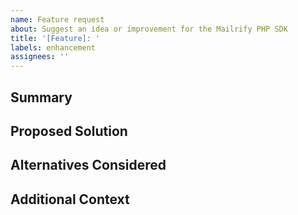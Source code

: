 ```yaml
---
name: Feature request
about: Suggest an idea or improvement for the Mailrify PHP SDK
title: '[Feature]: '
labels: enhancement
assignees: ''
---
```


## Summary

<!-- A clear and concise description of the problem you're facing or the feature you'd like to see. -->

## Proposed Solution

<!-- Describe how you imagine the feature working. -->

## Alternatives Considered

<!-- Describe any alternative solutions or features you've considered. -->

## Additional Context

<!-- Add any other context, code examples, or screenshots about the feature request here. -->
